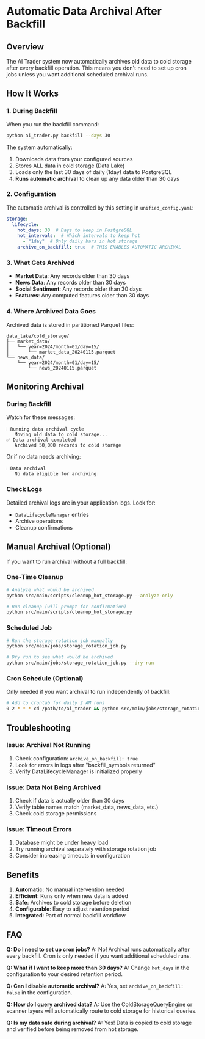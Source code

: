 # Automatic Data Archival After Backfill

## Overview

The AI Trader system now automatically archives old data to cold storage after every backfill operation. This means you don't need to set up cron jobs unless you want additional scheduled archival runs.

## How It Works

### 1. During Backfill

When you run the backfill command:
```bash
python ai_trader.py backfill --days 30
```

The system automatically:
1. Downloads data from your configured sources
2. Stores ALL data in cold storage (Data Lake)
3. Loads only the last 30 days of daily (1day) data to PostgreSQL
4. **Runs automatic archival** to clean up any data older than 30 days

### 2. Configuration

The automatic archival is controlled by this setting in `unified_config.yaml`:

```yaml
storage:
  lifecycle:
    hot_days: 30  # Days to keep in PostgreSQL
    hot_intervals:  # Which intervals to keep hot
      - "1day"  # Only daily bars in hot storage
    archive_on_backfill: true  # THIS ENABLES AUTOMATIC ARCHIVAL
```

### 3. What Gets Archived

- **Market Data**: Any records older than 30 days
- **News Data**: Any records older than 30 days  
- **Social Sentiment**: Any records older than 30 days
- **Features**: Any computed features older than 30 days

### 4. Where Archived Data Goes

Archived data is stored in partitioned Parquet files:
```
data_lake/cold_storage/
├── market_data/
│   └── year=2024/month=01/day=15/
│       └── market_data_20240115.parquet
└── news_data/
    └── year=2024/month=01/day=15/
        └── news_20240115.parquet
```

## Monitoring Archival

### During Backfill

Watch for these messages:
```
ℹ️ Running data archival cycle
   Moving old data to cold storage...
✅ Data archival completed
   Archived 50,000 records to cold storage
```

Or if no data needs archiving:
```
ℹ️ Data archival
   No data eligible for archiving
```

### Check Logs

Detailed archival logs are in your application logs. Look for:
- `DataLifecycleManager` entries
- Archive operations
- Cleanup confirmations

## Manual Archival (Optional)

If you want to run archival without a full backfill:

### One-Time Cleanup
```bash
# Analyze what would be archived
python src/main/scripts/cleanup_hot_storage.py --analyze-only

# Run cleanup (will prompt for confirmation)
python src/main/scripts/cleanup_hot_storage.py
```

### Scheduled Job
```bash
# Run the storage rotation job manually
python src/main/jobs/storage_rotation_job.py

# Dry run to see what would be archived
python src/main/jobs/storage_rotation_job.py --dry-run
```

### Cron Schedule (Optional)
Only needed if you want archival to run independently of backfill:
```bash
# Add to crontab for daily 2 AM runs
0 2 * * * cd /path/to/ai_trader && python src/main/jobs/storage_rotation_job.py
```

## Troubleshooting

### Issue: Archival Not Running
1. Check configuration: `archive_on_backfill: true`
2. Look for errors in logs after "backfill_symbols returned"
3. Verify DataLifecycleManager is initialized properly

### Issue: Data Not Being Archived
1. Check if data is actually older than 30 days
2. Verify table names match (market_data, news_data, etc.)
3. Check cold storage permissions

### Issue: Timeout Errors
1. Database might be under heavy load
2. Try running archival separately with storage rotation job
3. Consider increasing timeouts in configuration

## Benefits

1. **Automatic**: No manual intervention needed
2. **Efficient**: Runs only when new data is added
3. **Safe**: Archives to cold storage before deletion
4. **Configurable**: Easy to adjust retention period
5. **Integrated**: Part of normal backfill workflow

## FAQ

**Q: Do I need to set up cron jobs?**
A: No! Archival runs automatically after every backfill. Cron is only needed if you want additional scheduled runs.

**Q: What if I want to keep more than 30 days?**
A: Change `hot_days` in the configuration to your desired retention period.

**Q: Can I disable automatic archival?**
A: Yes, set `archive_on_backfill: false` in the configuration.

**Q: How do I query archived data?**
A: Use the ColdStorageQueryEngine or scanner layers will automatically route to cold storage for historical queries.

**Q: Is my data safe during archival?**
A: Yes! Data is copied to cold storage and verified before being removed from hot storage.